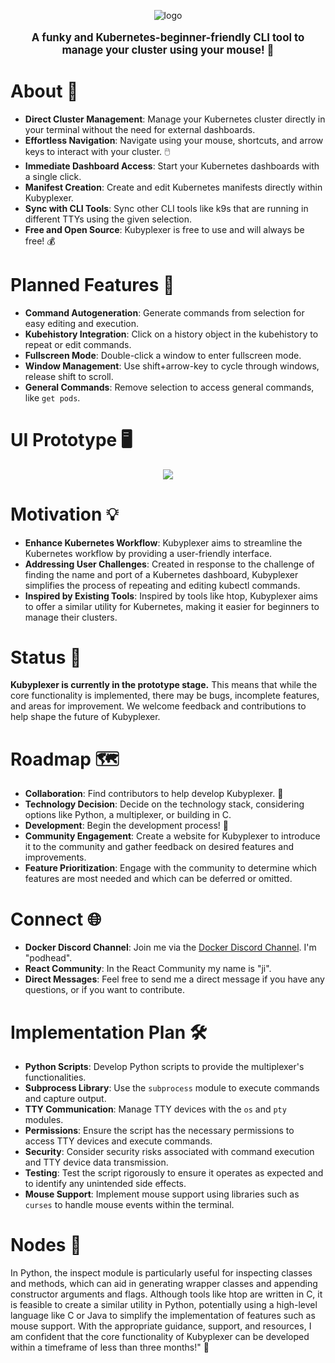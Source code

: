 <p align="center">
  <img src="https://github.com/ji-soft/kubyplexer/blob/main/images/kubyplexer_small2.jpg?raw=true" alt="logo" />
</p>

<p align="center" style="font-size:  1.2em;">
  <strong>A funky and Kubernetes-beginner-friendly CLI tool to manage your cluster using your mouse! 🚀</strong>
</p>

# About 📝
- **Direct Cluster Management**: Manage your Kubernetes cluster directly in your terminal without the need for external dashboards.
- **Effortless Navigation**: Navigate using your mouse, shortcuts, and arrow keys to interact with your cluster. 🖱️
- **Immediate Dashboard Access**: Start your Kubernetes dashboards with a single click.
- **Manifest Creation**: Create and edit Kubernetes manifests directly within Kubyplexer.
- **Sync with CLI Tools**: Sync other CLI tools like k9s that are running in different TTYs using the given selection.
- **Free and Open Source**: Kubyplexer is free to use and will always be free! 💰

# Planned Features 🎯
- **Command Autogeneration**: Generate commands from selection for easy editing and execution.
- **Kubehistory Integration**: Click on a history object in the kubehistory to repeat or edit commands.
- **Fullscreen Mode**: Double-click a window to enter fullscreen mode.
- **Window Management**: Use shift+arrow-key to cycle through windows, release shift to scroll.
- **General Commands**: Remove selection to access general commands, like `get pods`.

# UI Prototype 🖥️
<p align="center">
  <img src="https://github.com/ji-soft/kubyplexer/blob/main/images/kubyplexer_noinfo.png?raw=true" />
</p>

# Motivation 💡
- **Enhance Kubernetes Workflow**: Kubyplexer aims to streamline the Kubernetes workflow by providing a user-friendly interface.
- **Addressing User Challenges**: Created in response to the challenge of finding the name and port of a Kubernetes dashboard, Kubyplexer simplifies the process of repeating and editing kubectl commands.
- **Inspired by Existing Tools**: Inspired by tools like htop, Kubyplexer aims to offer a similar utility for Kubernetes, making it easier for beginners to manage their clusters.

# Status 🚧
**Kubyplexer is currently in the prototype stage.** This means that while the core functionality is implemented, there may be bugs, incomplete features, and areas for improvement. We welcome feedback and contributions to help shape the future of Kubyplexer.

# Roadmap 🗺️
- **Collaboration**: Find contributors to help develop Kubyplexer. 🤝
- **Technology Decision**: Decide on the technology stack, considering options like Python, a multiplexer, or building in C.
- **Development**: Begin the development process! 💪
- **Community Engagement**: Create a website for Kubyplexer to introduce it to the community and gather feedback on desired features and improvements.
- **Feature Prioritization**: Engage with the community to determine which features are most needed and which can be deferred or omitted.

# Connect 🌐
- **Docker Discord Channel**: Join me via the [Docker Discord Channel](https://discord.gg/HDnGNa68).  I'm "podhead".
- **React Community**: In the React Community my name is "ji".
- **Direct Messages**: Feel free to send me a direct message if you have any questions, or if you want to contribute.
  
# Implementation Plan 🛠️
- **Python Scripts**: Develop Python scripts to provide the multiplexer's functionalities.
- **Subprocess Library**: Use the `subprocess` module to execute commands and capture output.
- **TTY Communication**: Manage TTY devices with the `os` and `pty` modules.
- **Permissions**: Ensure the script has the necessary permissions to access TTY devices and execute commands.
- **Security**: Consider security risks associated with command execution and TTY device data transmission.
- **Testing**: Test the script rigorously to ensure it operates as expected and to identify any unintended side effects.
- **Mouse Support**: Implement mouse support using libraries such as `curses` to handle mouse events within the terminal.

# Nodes 🧩
In Python, the inspect module is particularly useful for inspecting classes and methods, which can aid in generating wrapper classes and appending constructor arguments and flags. Although tools like htop are written in C, it is feasible to create a similar utility in Python, potentially using a high-level language like C or Java to simplify the implementation of features such as mouse support. With the appropriate guidance, support, and resources, I am confident that the core functionality of Kubyplexer can be developed within a timeframe of less than three months!" 💪
